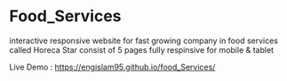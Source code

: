 # Food_Services
 interactive responsive website for  fast growing company in food services called Horeca Star 
consist of 5 pages fully respinsive for mobile & tablet 


Live Demo : https://engislam95.github.io/food_Services/
